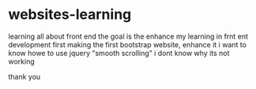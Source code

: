 # websites-learning
learning all about front end
the goal is the enhance my learning in frnt ent development
first making the first bootstrap website, enhance it
i want to know howe to use jquery "smooth scrolling" i dont know why its not working 

thank you
